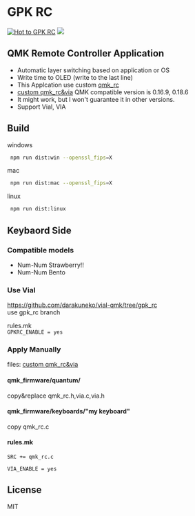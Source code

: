 # GPK RC
[![Hot to GPK RC](https://github.com/darakuneko/gpk_rc/raw/main/img/how_to_use_gpk_rc.gif)](https://youtu.be/g3gRi1g3p_s)
[![](https://img.youtube.com/vi/d3974UKRs38/0.jpg)](https://www.youtube.com/watch?v=d3974UKRs38)

## QMK Remote Controller Application

- Automatic layer switching based on application or OS
- Write time to OLED (write to the last line)
- This Applcation use custom [qmk_rc](https://github.com/mmalecki/qmk_rc)
- [custom qmk_rc&via](https://github.com/darakuneko/keyboard/tree/main/qmk/custom_qmkrc) QMK compatible
  version is 0.16.9, 0.18.6
- It might work, but I won't guarantee it in other versions.
- Support Vial, VIA

## Build

windows

```sh
 npm run dist:win --openssl_fips=X
```

mac

```sh
 npm run dist:mac --openssl_fips=X
```

linux

```sh
 npm run dist:linux
```

## Keybaord Side

### Compatible models
- Num-Num Strawberry!!
- Num-Num Bento

### Use Vial
https://github.com/darakuneko/vial-qmk/tree/gpk_rc    
use gpk_rc branch   

rules.mk  
```GPKRC_ENABLE = yes```

### Apply Manually

files: [custom qmk_rc&via](https://github.com/darakuneko/keyboard/tree/main/qmk/custom_qmkrc)

#### qmk_firmware/quantum/

copy&replace qmk_rc.h,via.c,via.h

#### qmk_firmware/keyboards/"my keyboard"

copy qmk_rc.c

#### rules.mk

```SRC += qmk_rc.c```

```VIA_ENABLE = yes```

## License

MIT
